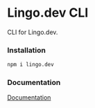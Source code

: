 # Lingo.dev CLI

CLI for Lingo.dev.

### Installation

```bash
npm i lingo.dev
```

### Documentation

[Documentation](https://lingo.dev/go/docs)
